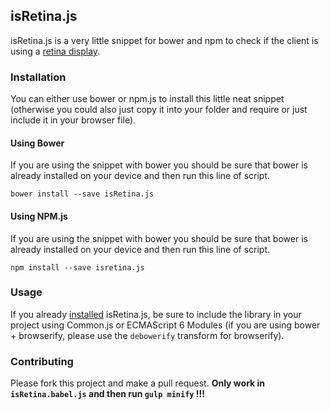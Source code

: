 ## isRetina.js

isRetina.js is a very little snippet for bower and npm to check if the client is using a [retina display](http://www.webopedia.com/TERM/R/retina_display.html).

### Installation

You can either use bower or npm.js to install this little neat snippet (otherwise you could also just copy it into your folder and require or just include it in your browser file).

#### Using Bower

If you are using the snippet with bower you should be sure that bower is already installed on your device and then run this line of script.

```
bower install --save isRetina.js
```

#### Using NPM.js

If you are using the snippet with bower you should be sure that bower is already installed on your device and then run this line of script.

```
npm install --save isretina.js
```

### Usage

If you already [installed](#installation) isRetina.js, be sure to include the library in your project using Common.js or ECMAScript 6 Modules (if you are using bower + browserify, please use the `debowerify` transform for browserify).


### Contributing

Please fork this project and make a pull request. **Only work in `isRetina.babel.js` and then run `gulp minify` !!!**
